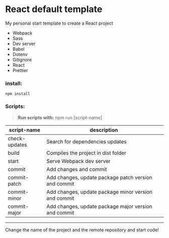 # React default template

My personal start template to create a React project

- Webpack
- Sass
- Dev server
- Babel
- Dotenv
- Gitignore
- React
- Prettier

### install:

    npm install

### Scripts:

 > **Run scripts with:** npm run [script-name]

|script-name|description|
|---|---|
|check-updates|Search for dependencies updates|
|build|Compiles the project in dist folder|
|start|Serve Webpack dev server|
|commit|Add changes and commit|
|commit-patch|Add changes, update package patch version and commit|
|commit-minor|Add changes, update package minor version and commit|
|commit-major|Add changes, update package major version and commit|

------------

Change the name of the project and the remote repository and start code!